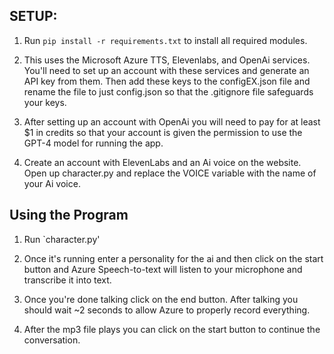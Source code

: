 ## SETUP:

1) Run `pip install -r requirements.txt` to install all required modules.

2) This uses the Microsoft Azure TTS, Elevenlabs, and OpenAi services. You'll need to set up an account with these services and generate an API key from them. Then add these keys to the configEX.json file and rename the file to just config.json so that the .gitignore file safeguards your keys.

3) After setting up an account with OpenAi you will need to pay for at least $1 in credits so that your account is given the permission to use the GPT-4 model for running the app.

4) Create an account with ElevenLabs and an Ai voice on the website. Open up character.py and replace the VOICE variable with the name of your Ai voice.

## Using the Program

1) Run `character.py'

2) Once it's running enter a personality for the ai and then click on the start button and Azure Speech-to-text will listen to your microphone and transcribe it into text.

3) Once you're done talking click on the end button. After talking you should wait ~2 seconds to allow Azure to properly record everything.

4) After the mp3 file plays you can click on the start button to continue the conversation.
